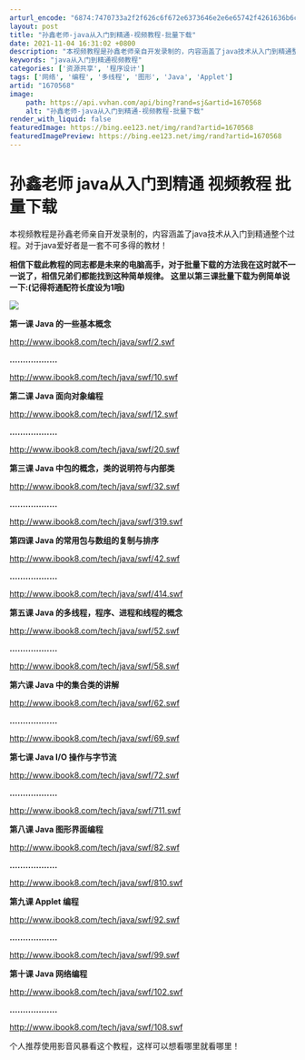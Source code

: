 ```yaml
---
arturl_encode: "6874:7470733a2f2f626c6f672e6373646e2e6e65742f4261636b6c:692f61727469636c652f64657461696c732f31363730353638"
layout: post
title: "孙鑫老师-java从入门到精通-视频教程-批量下载"
date: 2021-11-04 16:31:02 +0800
description: "本视频教程是孙鑫老师亲自开发录制的，内容涵盖了java技术从入门到精通整个过程。对于java爱好者是"
keywords: "java从入门到精通视频教程"
categories: ['资源共享', '程序设计']
tags: ['网络', '编程', '多线程', '图形', 'Java', 'Applet']
artid: "1670568"
image:
    path: https://api.vvhan.com/api/bing?rand=sj&artid=1670568
    alt: "孙鑫老师-java从入门到精通-视频教程-批量下载"
render_with_liquid: false
featuredImage: https://bing.ee123.net/img/rand?artid=1670568
featuredImagePreview: https://bing.ee123.net/img/rand?artid=1670568
---
```


# 孙鑫老师 java从入门到精通 视频教程 批量下载

本视频教程是孙鑫老师亲自开发录制的，内容涵盖了java技术从入门到精通整个过程。对于java爱好者是一套不可多得的教材！

**相信下载此教程的同志都是未来的电脑高手，对于批量下载的方法我在这时就不一一说了，相信兄弟们都能找到这种简单规律。**
**这里以第三课批量下载为例简单说一下:(记得将通配符长度设为1哦)**

**![](http://hiphotos.baidu.com/wuguohu/pic/item/762788b1062fe6500823025d.jpg)**

**第一课 Java 的一些基本概念**

<http://www.ibook8.com/tech/java/swf/2.swf>

**………………**

<http://www.ibook8.com/tech/java/swf/10.swf>

**第二课 Java 面向对象编程**

<http://www.ibook8.com/tech/java/swf/12.swf>

**………………**

<http://www.ibook8.com/tech/java/swf/20.swf>

**第三课 Java 中包的概念，类的说明符与内部类**

<http://www.ibook8.com/tech/java/swf/32.swf>

**………………**

<http://www.ibook8.com/tech/java/swf/319.swf>

**第四课 Java 的常用包与数组的复制与排序**

<http://www.ibook8.com/tech/java/swf/42.swf>

**………………**

<http://www.ibook8.com/tech/java/swf/414.swf>

**第五课 Java 的多线程，程序、进程和线程的概念**

<http://www.ibook8.com/tech/java/swf/52.swf>

**………………**

<http://www.ibook8.com/tech/java/swf/58.swf>

**第六课 Java 中的集合类的讲解**

<http://www.ibook8.com/tech/java/swf/62.swf>

**………………**

<http://www.ibook8.com/tech/java/swf/69.swf>

**第七课 Java I/O 操作与字节流**

<http://www.ibook8.com/tech/java/swf/72.swf>

**………………**

<http://www.ibook8.com/tech/java/swf/711.swf>

**第八课 Java 图形界面编程**

<http://www.ibook8.com/tech/java/swf/82.swf>

**………………**

<http://www.ibook8.com/tech/java/swf/810.swf>

**第九课 Applet 编程**

<http://www.ibook8.com/tech/java/swf/92.swf>

**………………**

<http://www.ibook8.com/tech/java/swf/99.swf>

**第十课 Java 网络编程**

<http://www.ibook8.com/tech/java/swf/102.swf>

**………………**

<http://www.ibook8.com/tech/java/swf/108.swf>

个人推荐使用影音风暴看这个教程，这样可以想看哪里就看哪里！